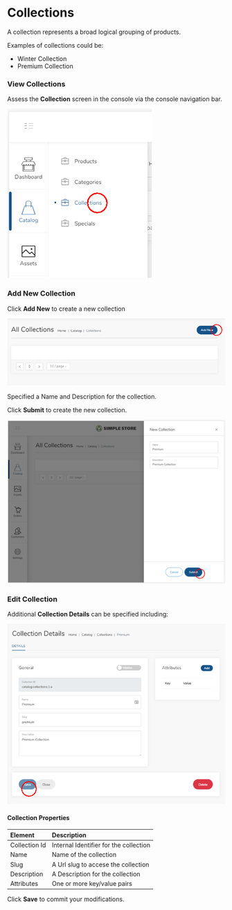 # Collections

A collection represents a broad logical grouping of products.

Examples of collections could be:

* Winter Collection
* Premium Collection

### View Collections

Assess the **Collection** screen in the console via the console navigation bar.

![](../.gitbook/assets/image%20%2824%29.png)



### Add New Collection

Click **Add New** to create a new collection

![](../.gitbook/assets/image%20%284%29.png)

Specified a Name and Description for the collection.

Click **Submit** to create the new collection.

![](../.gitbook/assets/image.png)



### Edit Collection

Additional **Collection Details** can be specified including:

![](../.gitbook/assets/image%20%2811%29.png)

#### Collection Properties

| Element | Description |
| :--- | :--- |
| Collection Id | Internal Identifier for the collection |
| Name | Name of the collection |
| Slug | A Url slug to accese the collection |
| Description | A Description for the collection |
| Attributes | One or more key/value pairs |

Click **Save** to commit your modifications.

